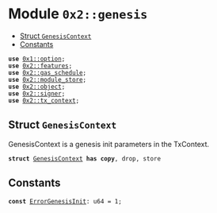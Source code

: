 
<a name="0x2_genesis"></a>

# Module `0x2::genesis`



-  [Struct `GenesisContext`](#0x2_genesis_GenesisContext)
-  [Constants](#@Constants_0)


<pre><code><b>use</b> <a href="">0x1::option</a>;
<b>use</b> <a href="features.md#0x2_features">0x2::features</a>;
<b>use</b> <a href="gas_schedule.md#0x2_gas_schedule">0x2::gas_schedule</a>;
<b>use</b> <a href="module_store.md#0x2_module_store">0x2::module_store</a>;
<b>use</b> <a href="object.md#0x2_object">0x2::object</a>;
<b>use</b> <a href="signer.md#0x2_signer">0x2::signer</a>;
<b>use</b> <a href="tx_context.md#0x2_tx_context">0x2::tx_context</a>;
</code></pre>



<a name="0x2_genesis_GenesisContext"></a>

## Struct `GenesisContext`

GenesisContext is a genesis init parameters in the TxContext.


<pre><code><b>struct</b> <a href="genesis.md#0x2_genesis_GenesisContext">GenesisContext</a> <b>has</b> <b>copy</b>, drop, store
</code></pre>



<a name="@Constants_0"></a>

## Constants


<a name="0x2_genesis_ErrorGenesisInit"></a>



<pre><code><b>const</b> <a href="genesis.md#0x2_genesis_ErrorGenesisInit">ErrorGenesisInit</a>: u64 = 1;
</code></pre>
